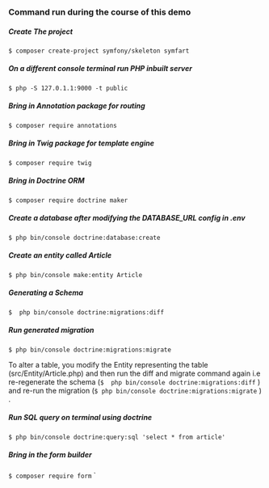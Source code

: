 ### Command run during the course of this demo  

##### Create The project
`$ composer create-project symfony/skeleton symfart`  

##### On a different console terminal run PHP inbuilt server
`$ php -S 127.0.1.1:9000 -t public`  
    
##### Bring in Annotation package for routing  
`$ composer require annotations`  
  
##### Bring in Twig package for template engine  
`$ composer require twig`  
  
##### Bring in Doctrine ORM  
`$ composer require doctrine maker`  
  
##### Create a database after modifying the DATABASE_URL config in .env  
`$ php bin/console doctrine:database:create`    
  
##### Create an entity  called Article  
`$ php bin/console make:entity Article`  
  
##### Generating a Schema  
`$  php bin/console doctrine:migrations:diff`     
  
##### Run generated migration  
`$ php bin/console doctrine:migrations:migrate` 
  
To alter a table, you modify the Entity representing the table (src/Entity/Article.php) and then run the diff and migrate command again i.e re-regenerate the  schema (`$  php bin/console doctrine:migrations:diff` )
and re-run the migration (`$ php bin/console doctrine:migrations:migrate` ) .  
  
##### Run SQL query on terminal using doctrine  
`$ php bin/console doctrine:query:sql 'select * from article'`  

##### Bring in the form builder  
`$ composer require form`
`



